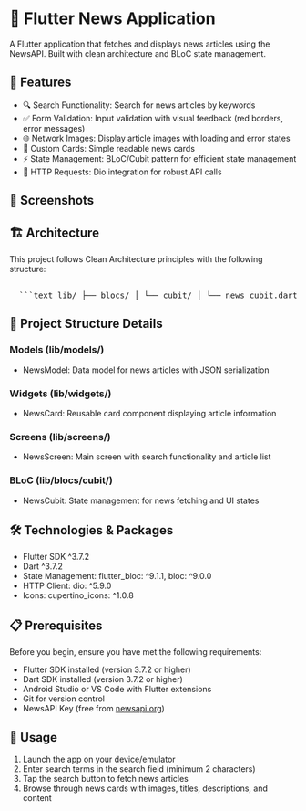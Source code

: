 # 📰 Flutter News Application

A Flutter application that fetches and displays news articles using the NewsAPI. Built with clean architecture and BLoC state management.

## 🚀 Features

- 🔍 Search Functionality: Search for news articles by keywords
- ✅ Form Validation: Input validation with visual feedback (red borders, error messages)
- 🌐 Network Images: Display article images with loading and error states
- 🎨 Custom Cards: Simple readable news cards
- ⚡️ State Management: BLoC/Cubit pattern for efficient state management
- 🔄 HTTP Requests: Dio integration for robust API calls

## 📸 Screenshots

## 🏗 Architecture

This project follows Clean Architecture principles with the following structure:

<pre> 
  ```text lib/ ├── blocs/ │ └── cubit/ │ └── news_cubit.dart # State management ├── models/ │ └── news_model.dart # Data models ├── screens/ │ └── newsScreen.dart # UI screens ├── widgets/ │ └── news_card.dart # Reusable widgets └── main.dart # App entry point ```
</pre>

## 📁 Project Structure Details

### Models (lib/models/)

- NewsModel: Data model for news articles with JSON serialization

### Widgets (lib/widgets/)

- NewsCard: Reusable card component displaying article information

### Screens (lib/screens/)

- NewsScreen: Main screen with search functionality and article list

### BLoC (lib/blocs/cubit/)

- NewsCubit: State management for news fetching and UI states

## 🛠 Technologies & Packages

- Flutter SDK ^3.7.2
- Dart ^3.7.2
- State Management: flutter_bloc: ^9.1.1, bloc: ^9.0.0
- HTTP Client: dio: ^5.9.0
- Icons: cupertino_icons: ^1.0.8

## 📋 Prerequisites

Before you begin, ensure you have met the following requirements:

- Flutter SDK installed (version 3.7.2 or higher)
- Dart SDK installed (version 3.7.2 or higher)
- Android Studio or VS Code with Flutter extensions
- Git for version control
- NewsAPI Key (free from [newsapi.org](https://newsapi.org/))

## 🎯 Usage

1. Launch the app on your device/emulator
2. Enter search terms in the search field (minimum 2 characters)
3. Tap the search button to fetch news articles
4. Browse through news cards with images, titles, descriptions, and content
